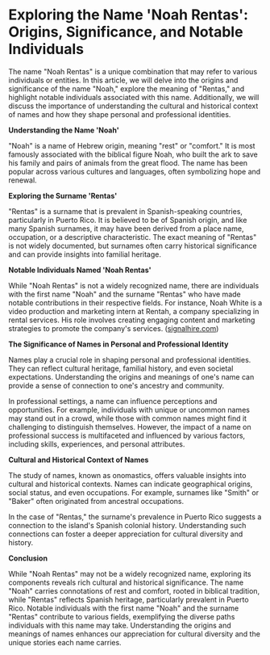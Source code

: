 # Exploring the Name 'Noah Rentas': Origins, Significance, and Notable Individuals

The name "Noah Rentas" is a unique combination that may refer to various individuals or entities. In this article, we will delve into the origins and significance of the name "Noah," explore the meaning of "Rentas," and highlight notable individuals associated with this name. Additionally, we will discuss the importance of understanding the cultural and historical context of names and how they shape personal and professional identities.

**Understanding the Name 'Noah'**

"Noah" is a name of Hebrew origin, meaning "rest" or "comfort." It is most famously associated with the biblical figure Noah, who built the ark to save his family and pairs of animals from the great flood. The name has been popular across various cultures and languages, often symbolizing hope and renewal.

**Exploring the Surname 'Rentas'**

"Rentas" is a surname that is prevalent in Spanish-speaking countries, particularly in Puerto Rico. It is believed to be of Spanish origin, and like many Spanish surnames, it may have been derived from a place name, occupation, or a descriptive characteristic. The exact meaning of "Rentas" is not widely documented, but surnames often carry historical significance and can provide insights into familial heritage.

**Notable Individuals Named 'Noah Rentas'**

While "Noah Rentas" is not a widely recognized name, there are individuals with the first name "Noah" and the surname "Rentas" who have made notable contributions in their respective fields. For instance, Noah White is a video production and marketing intern at Rentah, a company specializing in rental services. His role involves creating engaging content and marketing strategies to promote the company's services. ([signalhire.com](https://www.signalhire.com/profiles/noah-white%27s-email/7772514?utm_source=openai))

**The Significance of Names in Personal and Professional Identity**

Names play a crucial role in shaping personal and professional identities. They can reflect cultural heritage, familial history, and even societal expectations. Understanding the origins and meanings of one's name can provide a sense of connection to one's ancestry and community.

In professional settings, a name can influence perceptions and opportunities. For example, individuals with unique or uncommon names may stand out in a crowd, while those with common names might find it challenging to distinguish themselves. However, the impact of a name on professional success is multifaceted and influenced by various factors, including skills, experiences, and personal attributes.

**Cultural and Historical Context of Names**

The study of names, known as onomastics, offers valuable insights into cultural and historical contexts. Names can indicate geographical origins, social status, and even occupations. For example, surnames like "Smith" or "Baker" often originated from ancestral occupations.

In the case of "Rentas," the surname's prevalence in Puerto Rico suggests a connection to the island's Spanish colonial history. Understanding such connections can foster a deeper appreciation for cultural diversity and history.

**Conclusion**

While "Noah Rentas" may not be a widely recognized name, exploring its components reveals rich cultural and historical significance. The name "Noah" carries connotations of rest and comfort, rooted in biblical tradition, while "Rentas" reflects Spanish heritage, particularly prevalent in Puerto Rico. Notable individuals with the first name "Noah" and the surname "Rentas" contribute to various fields, exemplifying the diverse paths individuals with this name may take. Understanding the origins and meanings of names enhances our appreciation for cultural diversity and the unique stories each name carries.
